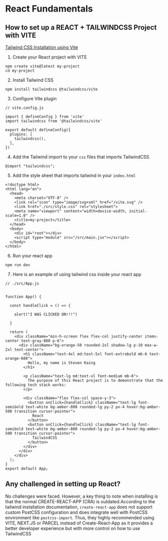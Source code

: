 
# React Fundamentals

## How to set up a REACT + TAILWINDCSS Project with VITE
[Tailwind CSS Installation using Vite](https://tailwindcss.com/docs/installation/using-vite)

1. Create your React project with VITE

```
npm create vite@latest my-project
cd my-project
```

2. Install Tailwind CSS

```
npm install tailwindcss @tailwindcss/vite
```

3. Configure Vite plugin

```
// vite.config.js

import { defineConfig } from 'vite'
import tailwindcss from '@tailwindcss/vite'

export default defineConfig({
  plugins: [
    tailwindcss(),
  ],
})
```

4. Add the Tailwind import to your `css` files that imports TailwindCSS.

```
@import "tailwindcss";
```

5. Add the style sheet that imports tailwind in your `index.html`

```
<!doctype html>
<html lang="en">
  <head>
    <meta charset="UTF-8" />
    <link rel="icon" type="image/svg+xml" href="/vite.svg" />
    <link href="./src/style.css" rel="stylesheet">
    <meta name="viewport" content="width=device-width, initial-scale=1.0" />
    <title>my-project</title>
  </head>
  <body>
    <div id="root"></div>
    <script type="module" src="/src/main.jsx"></script>
  </body>
</html>
```

6. Run your react app

```
npm run dev
```

7. Here is an example of using tailwind css inside your react app

```
// ./src/App.js


function App() {

  const handleClick = () => {

    alert("I WAS CLICKED ON!!!")

  }

  return (
    <div className="min-h-screen flex flex-col justify-center items-center text-gray-800 p-6">
      <div className="bg-orange-50 rounded-2xl shadow-lg p-10 max-w-2xl text-center">
        <h1 className="text-4xl md:text-5xl font-extrabold mb-6 text-orange-600">
          Hello, my name is Steven Kaing
        </h1>

        <p className="text-lg md:text-xl font-medium mb-6">
          The purpose of this React project is to demonstrate that the following tech stack works:
        </p>

        <div className="flex flex-col space-y-3">
          <button onClick={handleClick} className="text-lg font-semibold text-white bg-amber-800 rounded-lg py-2 px-4 hover:bg-amber-500 transition cursor-pointer">
            React
          </button>
          <button onClick={handleClick} className="text-lg font-semibold text-white bg-amber-800 rounded-lg py-2 px-4 hover:bg-amber-500 transition cursor-pointer">
            TailwindCSS
          </button>
        </div>
      </div>
    </div>
  );
}
export default App;
```

## Any challenged in setting up React?

No challenges were faced. However, a key thing to note when installing is that the normal CREATE-REACT-APP (CRA) is outdated.According to the tailwind installation documentation, `create-react-app` does not support custom PostCSS configuration and does integrate well with PostCSS environment like `postcss-import`. Thus, they highly recommended using VITE, NEXT.JS or PARCEL instead of Create-React-App as it provides a better developer experience but with more control on how to use TailwindCSS
